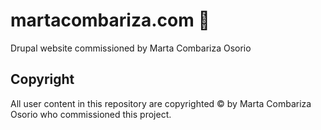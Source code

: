 # martacombariza.com :white_flower:

Drupal website commissioned by Marta Combariza Osorio

## Copyright

All user content in this repository are copyrighted © by Marta Combariza Osorio who commissioned this project.
